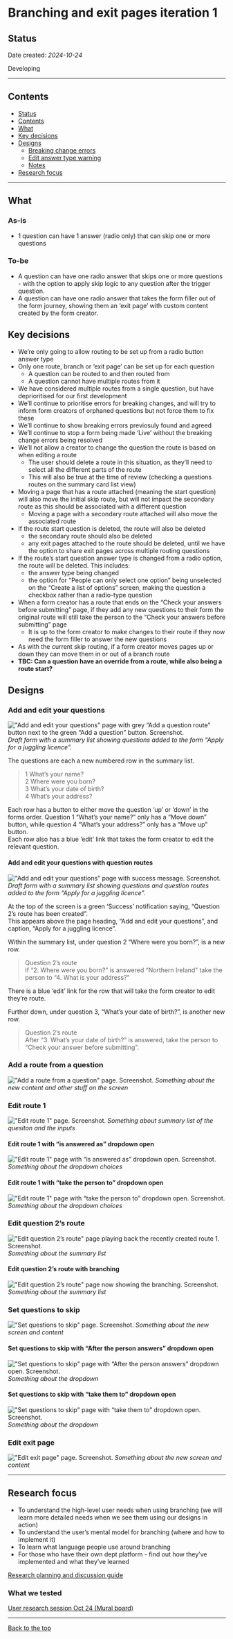 # Branching and exit pages iteration 1

## Status

Date created: *2024-10-24*  

Developing  

___

## Contents

- [Status](#status)
- [Contents](#contents)
- [What](#what)
- [Key decisions](#key-decisions)
- [Designs](#designs)
  - [Breaking change errors](#breaking-change-errors)
  - [Edit answer type warning](#edit-answer-type-warning)
  - [Notes](#notes)
- [Research focus](#research-focus)

___

## What

### As-is

- 1 question can have 1 answer (radio only) that can skip one or more questions

### To-be

- A question can have one radio answer that skips one or more questions - with the option to apply skip logic to any question after the trigger question.  
- A question can have one radio answer that takes the form filler out of the form journey, showing them an ‘exit page’ with custom content created by the form creator. 


## Key decisions

- We’re only going to allow routing to be set up from a radio button answer type 
- Only one route, branch or ‘exit page’ can be set up for each question
  - A question can be routed to and then routed from
  - A question cannot have multiple routes from it
- We have considered multiple routes from a single question, but have deprioritised for our first development 
- We’ll continue to prioritise errors for breaking changes, and will try to inform form creators of orphaned questions but not force them to fix these 
- We’ll continue to show breaking errors previosuly found and agreed 
- We’ll continue to stop a form being made ‘Live’ without the breaking change errors being resolved 
- We’ll not allow a creator to change the question the route is based on when editing a route 
  - The user should delete a route in this situation, as they’ll need to select all the different parts of the route
  - This will also be true at the time of review (checking a questions routes on the summary card list view) 
- Moving a page that has a route attached (meaning the start question) will also move the initial skip route, but will not impact the secondary route as this should be associated with a different question
  - Moving a page with a secondary route attached will also move the associated route
- If the route start question is deleted, the route will also be deleted
  - the secondary route should also be deleted
  - any exit pages attached to the route should be deleted, until we have the option to share exit pages across multiple routing questions
- If the route’s start question answer type is changed from a radio option, the route will be deleted. This includes:  
  - the answer type being changed  
  - the option for “People can only select one option” being unselected on the “Create a list of options” screen, making the question a checkbox rather than a radio-type question
- When a form creator has a route that ends on the “Check your answers before submitting” page, if they add any new questions to their form the original route will still take the person to the “Check your answers before submitting” page
  - It is up to the form creator to make changes to their route if they now need the form filler to answer the new questions
- As with the current skip routing, if a form creator moves pages up or down they can move them in or out of a branch route
- **TBC: Can a question have an override from a route, while also being a route start?**

## Designs

### Add and edit your questions

!["Add and edit your questions" page with grey “Add a question route” button next to the green “Add a question” button. Screenshot.](screenshots-v3/001-create-a-form.png)
*Draft form with a summary list showing questions added to the form “Apply for a juggling licence”.*  

The questions are each a new numbered row in the summary list. 

> 1 What’s your name?  
> 2 Where were you born?  
> 3 What’s your date of birth?  
> 4 What’s your address?  

Each row has a button to either move the question ‘up’ or ‘down’ in the forms order. Question 1 “What’s your name?” only has a “Move down” button, while question 4 “What’s your address?” only has a “Move up” button.  
Each row also has a blue ‘edit’ link that takes the form creator to edit the relevant question.  

#### Add and edit your questions with question routes 

!["Add and edit your questions" page with success message. Screenshot.](screenshots-v3/001-create-a-form-question-route-created.png)
*Draft form with a summary list showing questions and question routes added to the form “Apply for a juggling licence”.*  

At the top of the screen is a green ‘Success’ notification saying, “Question 2’s route has been created”.  
This appears above the page heading, “Add and edit your questions”, and caption, “Apply for a juggling licence”.   

Within the summary list, under question 2 “Where were you born?”, is a new row. 

> Question 2’s route   
> If “2. Where were you born?” is answered “Northern Ireland” take the person to “4. What is your address?”

There is a blue ‘edit’ link for the row that will take the form creator to edit they’re route.  

Further down, under question 3, “What’s your date of birth?”, is another new row.  

> Question 2’s route   
> After “3. What’s your date of birth?” is answered, take the person to “Check your answer before submitting”.


### Add a route from a question   

!["Add a route from a question" page. Screenshot.](screenshots-v3/002-add-route-from-question.png)
*Something about the new content and other stuff on the screen*  


### Edit route 1  

!["Edit route 1" page. Screenshot.](screenshots-v3/003-edit-route-1.png)
*Something about summary list of the quesiton and the inputs*  

#### Edit route 1 with “is answered as” dropdown open

!["Edit route 1" page with “is answered as” dropdown open. Screenshot.](screenshots-v3/003-edit-route-1-is-answered-as.png)
*Something about the dropdown choices*  

#### Edit route 1 with “take the person to” dropdown open

!["Edit route 1" page with “take the person to” dropdown open. Screenshot.](screenshots-v3/003-edit-route-1-take-the-person-to.png)
*Something about the dropdown choices*  


### Edit question 2’s route 

!["Edit question 2’s route" page playing back the recently created route 1. Screenshot.](screenshots-v3/005-edit-question2s-route.png)
*Something about the summary list*  

#### Edit question 2’s route with branching

!["Edit question 2’s route" page now showing the branching. Screenshot.](screenshots-v3/005-edit-question-2s-route-branch.png)
*Something about the summary list*  


### Set questions to skip

!["Set questions to skip" page. Screenshot.](screenshots-v3/006-set-questions-to-skip.png)
*Something about the new screen and content*  

#### Set questions to skip with “After the person answers” dropdown open

!["Set questions to skip" page with “After the person answers” dropdown open. Screenshot.](screenshots-v3/006-set-questions-to-skip-after-question.png)
*Something about the dropdown*  

#### Set questions to skip with “take them to” dropdown open

!["Set questions to skip" page with “take them to” dropdown open. Screenshot.](screenshots-v3/006-set-questions-to-skip-take-the-person-to.png)
*Something about the dropdown*  


### Edit exit page

!["Edit exit page" page. Screenshot.](screenshots-v3/006-set-questions-to-skip.png)
*Something about the new screen and content*  

___

## Research focus

- To understand the high-level user needs when using branching (we will learn more detailed needs when we see them using our designs in action)
- To understand the user’s mental model for branching (where and how to implement it)
- To learn what language people use around branching
- For those who have their own dept platform - find out how they’ve implemented and what they’ve learned

[Research planning and discussion guide](https://drive.google.com/drive/folders/1Jb7oUSfBXBamRgFkIjxf_DMRZEK5sfnM)

### What we tested

[User research session Oct 24 (Mural board)](https://app.mural.co/t/gaap0347/m/gaap0347/1729773162641/fbe698a2b44f833842196c252bb254abbb806042)

___

[Back to the top](#branching-and-exit-pages-iteration-1)
